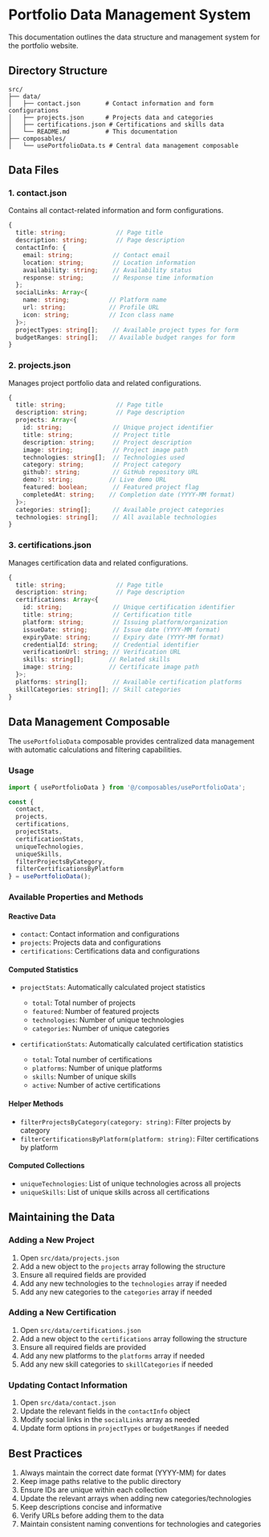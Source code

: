 # Portfolio Data Management System

This documentation outlines the data structure and management system for the portfolio website.

## Directory Structure

```
src/
├── data/
│   ├── contact.json       # Contact information and form configurations
│   ├── projects.json      # Projects data and categories
│   ├── certifications.json # Certifications and skills data
│   └── README.md          # This documentation
├── composables/
│   └── usePortfolioData.ts # Central data management composable
```

## Data Files

### 1. contact.json

Contains all contact-related information and form configurations.

```typescript
{
  title: string;              // Page title
  description: string;        // Page description
  contactInfo: {
    email: string;           // Contact email
    location: string;        // Location information
    availability: string;    // Availability status
    response: string;        // Response time information
  };
  socialLinks: Array<{
    name: string;           // Platform name
    url: string;            // Profile URL
    icon: string;           // Icon class name
  }>;
  projectTypes: string[];    // Available project types for form
  budgetRanges: string[];   // Available budget ranges for form
}
```

### 2. projects.json

Manages project portfolio data and related configurations.

```typescript
{
  title: string;              // Page title
  description: string;        // Page description
  projects: Array<{
    id: string;              // Unique project identifier
    title: string;           // Project title
    description: string;     // Project description
    image: string;           // Project image path
    technologies: string[];  // Technologies used
    category: string;        // Project category
    github?: string;         // GitHub repository URL
    demo?: string;          // Live demo URL
    featured: boolean;       // Featured project flag
    completedAt: string;    // Completion date (YYYY-MM format)
  }>;
  categories: string[];      // Available project categories
  technologies: string[];    // All available technologies
}
```

### 3. certifications.json

Manages certification data and related configurations.

```typescript
{
  title: string;              // Page title
  description: string;        // Page description
  certifications: Array<{
    id: string;              // Unique certification identifier
    title: string;           // Certification title
    platform: string;        // Issuing platform/organization
    issueDate: string;       // Issue date (YYYY-MM format)
    expiryDate: string;      // Expiry date (YYYY-MM format)
    credentialId: string;    // Credential identifier
    verificationUrl: string; // Verification URL
    skills: string[];       // Related skills
    image: string;          // Certificate image path
  }>;
  platforms: string[];       // Available certification platforms
  skillCategories: string[]; // Skill categories
}
```

## Data Management Composable

The `usePortfolioData` composable provides centralized data management with automatic calculations and filtering capabilities.

### Usage

```typescript
import { usePortfolioData } from '@/composables/usePortfolioData';

const {
  contact,
  projects,
  certifications,
  projectStats,
  certificationStats,
  uniqueTechnologies,
  uniqueSkills,
  filterProjectsByCategory,
  filterCertificationsByPlatform
} = usePortfolioData();
```

### Available Properties and Methods

#### Reactive Data
- `contact`: Contact information and configurations
- `projects`: Projects data and configurations
- `certifications`: Certifications data and configurations

#### Computed Statistics
- `projectStats`: Automatically calculated project statistics
  - `total`: Total number of projects
  - `featured`: Number of featured projects
  - `technologies`: Number of unique technologies
  - `categories`: Number of unique categories

- `certificationStats`: Automatically calculated certification statistics
  - `total`: Total number of certifications
  - `platforms`: Number of unique platforms
  - `skills`: Number of unique skills
  - `active`: Number of active certifications

#### Helper Methods
- `filterProjectsByCategory(category: string)`: Filter projects by category
- `filterCertificationsByPlatform(platform: string)`: Filter certifications by platform

#### Computed Collections
- `uniqueTechnologies`: List of unique technologies across all projects
- `uniqueSkills`: List of unique skills across all certifications

## Maintaining the Data

### Adding a New Project

1. Open `src/data/projects.json`
2. Add a new object to the `projects` array following the structure
3. Ensure all required fields are provided
4. Add any new technologies to the `technologies` array if needed
5. Add any new categories to the `categories` array if needed

### Adding a New Certification

1. Open `src/data/certifications.json`
2. Add a new object to the `certifications` array following the structure
3. Ensure all required fields are provided
4. Add any new platforms to the `platforms` array if needed
5. Add any new skill categories to `skillCategories` if needed

### Updating Contact Information

1. Open `src/data/contact.json`
2. Update the relevant fields in the `contactInfo` object
3. Modify social links in the `socialLinks` array as needed
4. Update form options in `projectTypes` or `budgetRanges` if needed

## Best Practices

1. Always maintain the correct date format (YYYY-MM) for dates
2. Keep image paths relative to the public directory
3. Ensure IDs are unique within each collection
4. Update the relevant arrays when adding new categories/technologies
5. Keep descriptions concise and informative
6. Verify URLs before adding them to the data
7. Maintain consistent naming conventions for technologies and categories

